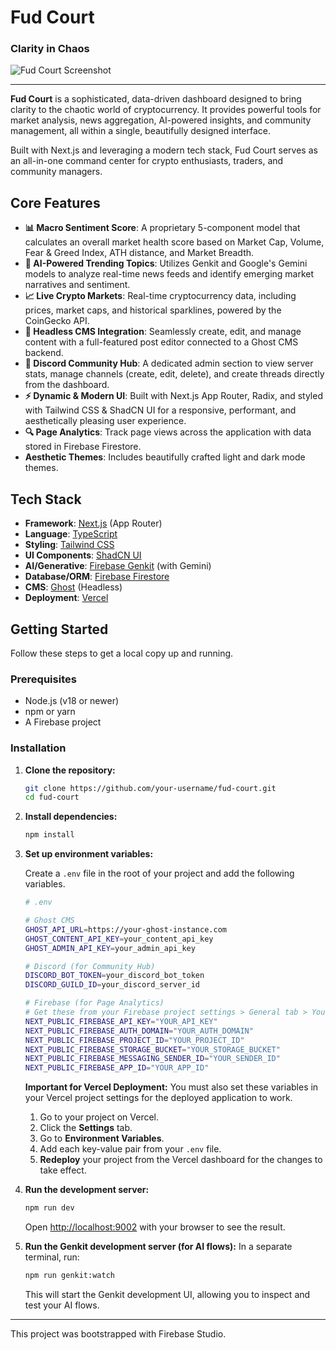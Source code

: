 
# Fud Court

### Clarity in Chaos

![Fud Court Screenshot](https://firebasestorage.googleapis.com/v0/b/project-sx-test-and-demo.appspot.com/o/images%2F66955d5499a071f02b55f13c%2Fimage.png?alt=media&token=c45b7337-f261-460d-8381-8b776c728e75)

---

**Fud Court** is a sophisticated, data-driven dashboard designed to bring clarity to the chaotic world of cryptocurrency. It provides powerful tools for market analysis, news aggregation, AI-powered insights, and community management, all within a single, beautifully designed interface.

Built with Next.js and leveraging a modern tech stack, Fud Court serves as an all-in-one command center for crypto enthusiasts, traders, and community managers.

## Core Features

- **📊 Macro Sentiment Score**: A proprietary 5-component model that calculates an overall market health score based on Market Cap, Volume, Fear & Greed Index, ATH distance, and Market Breadth.
- **🤖 AI-Powered Trending Topics**: Utilizes Genkit and Google's Gemini models to analyze real-time news feeds and identify emerging market narratives and sentiment.
- **📈 Live Crypto Markets**: Real-time cryptocurrency data, including prices, market caps, and historical sparklines, powered by the CoinGecko API.
- **📝 Headless CMS Integration**: Seamlessly create, edit, and manage content with a full-featured post editor connected to a Ghost CMS backend.
- **💬 Discord Community Hub**: A dedicated admin section to view server stats, manage channels (create, edit, delete), and create threads directly from the dashboard.
- **⚡ Dynamic & Modern UI**: Built with Next.js App Router, Radix, and styled with Tailwind CSS & ShadCN UI for a responsive, performant, and aesthetically pleasing user experience.
- **🔍 Page Analytics**: Track page views across the application with data stored in Firebase Firestore.
- **Aesthetic Themes**: Includes beautifully crafted light and dark mode themes.

## Tech Stack

- **Framework**: [Next.js](https://nextjs.org/) (App Router)
- **Language**: [TypeScript](https://www.typescriptlang.org/)
- **Styling**: [Tailwind CSS](https://tailwindcss.com/)
- **UI Components**: [ShadCN UI](https://ui.shadcn.com/)
- **AI/Generative**: [Firebase Genkit](https://firebase.google.com/docs/genkit) (with Gemini)
- **Database/ORM**: [Firebase Firestore](https://firebase.google.com/docs/firestore)
- **CMS**: [Ghost](https://ghost.org/) (Headless)
- **Deployment**: [Vercel](https://vercel.com/)

## Getting Started

Follow these steps to get a local copy up and running.

### Prerequisites

- Node.js (v18 or newer)
- npm or yarn
- A Firebase project

### Installation

1.  **Clone the repository:**
    ```bash
    git clone https://github.com/your-username/fud-court.git
    cd fud-court
    ```

2.  **Install dependencies:**
    ```bash
    npm install
    ```

3.  **Set up environment variables:**

    Create a `.env` file in the root of your project and add the following variables.

    ```bash
    # .env

    # Ghost CMS
    GHOST_API_URL=https://your-ghost-instance.com
    GHOST_CONTENT_API_KEY=your_content_api_key
    GHOST_ADMIN_API_KEY=your_admin_api_key

    # Discord (for Community Hub)
    DISCORD_BOT_TOKEN=your_discord_bot_token
    DISCORD_GUILD_ID=your_discord_server_id
    
    # Firebase (for Page Analytics)
    # Get these from your Firebase project settings > General tab > Your apps > Web app
    NEXT_PUBLIC_FIREBASE_API_KEY="YOUR_API_KEY"
    NEXT_PUBLIC_FIREBASE_AUTH_DOMAIN="YOUR_AUTH_DOMAIN"
    NEXT_PUBLIC_FIREBASE_PROJECT_ID="YOUR_PROJECT_ID"
    NEXT_PUBLIC_FIREBASE_STORAGE_BUCKET="YOUR_STORAGE_BUCKET"
    NEXT_PUBLIC_FIREBASE_MESSAGING_SENDER_ID="YOUR_SENDER_ID"
    NEXT_PUBLIC_FIREBASE_APP_ID="YOUR_APP_ID"
    ```

    **Important for Vercel Deployment:**
    You must also set these variables in your Vercel project settings for the deployed application to work.
    1. Go to your project on Vercel.
    2. Click the **Settings** tab.
    3. Go to **Environment Variables**.
    4. Add each key-value pair from your `.env` file.
    5. **Redeploy** your project from the Vercel dashboard for the changes to take effect.

4.  **Run the development server:**
    ```bash
    npm run dev
    ```

    Open [http://localhost:9002](http://localhost:9002) with your browser to see the result.

5.  **Run the Genkit development server (for AI flows):**
    In a separate terminal, run:
    ```bash
    npm run genkit:watch
    ```
    This will start the Genkit development UI, allowing you to inspect and test your AI flows.

---
This project was bootstrapped with Firebase Studio.
